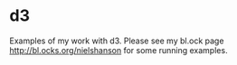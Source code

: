 # d3
Examples of my work with d3. Please see my bl.ock page <http://bl.ocks.org/nielshanson> for some running examples.
